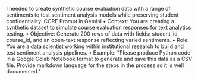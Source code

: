 I needed to create synthetic course evaluation data with a range of sentiments to test sentiment analysis models while preserving student confidentiality.
CORE Prompt in Gemini
•	Context: You are creating a synthetic dataset to simulate course evaluation responses for text analytics testing.
•	Objective: Generate 200 rows of data with fields: student_id, course_id, and an open-text response reflecting varied sentiments.
•	Role: You are a data scientist working within institutional research to build and test sentiment analysis pipelines.
•	Example: "Please produce Python code in a Google Colab Notebook format to generate and save this data as a CSV file. Provide markdown language for the steps in the process so it is well documented."

